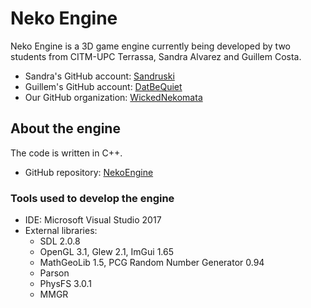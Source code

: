 # Neko Engine

Neko Engine is a 3D game engine currently being developed by two students from CITM-UPC Terrassa, Sandra Alvarez and Guillem Costa.

- Sandra's GitHub account: [Sandruski](https://github.com/Sandruski)
- Guillem's GitHub account: [DatBeQuiet](https://github.com/DatBeQuiet)
- Our GitHub organization: [WickedNekomata](https://github.com/WickedNekomata)

## About the engine

The code is written in C++.

- GitHub repository: [NekoEngine](https://github.com/WickedNekomata/NekoEngine)

### Tools used to develop the engine

- IDE: Microsoft Visual Studio 2017
- External libraries: 
	- SDL 2.0.8
	- OpenGL 3.1, Glew 2.1, ImGui 1.65
	- MathGeoLib 1.5, PCG Random Number Generator 0.94
	- Parson
	- PhysFS 3.0.1
	- MMGR